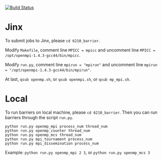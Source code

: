[![Build Status](https://travis-ci.org/zizhengwu/Barrier_Synchronization.svg)](https://travis-ci.org/zizhengwu/Barrier_Synchronization)

# Jinx
To submit jobs to Jinx, please `cd 6210_barrier`. 

Modify `Makefile`, comment line `MPICC = mpicc` and uncomment line `MPICC = /opt/openmpi-1.4.3-gcc44/bin/mpicc`. 

Modify `run.py`, comment line `mpirun = "mpirun"` and uncomment line `mpirun = "/opt/openmpi-1.4.3-gcc44/bin/mpirun"`. 

At last, `qsub openmp.sh`, or `qsub openmpi.sh`, or `qsub mp_mpi.sh`.

# Local
To run barriers on local machine, please `cd 6210_barrier`. Then you can run barriers through the script `run.py`.

    python run.py openmp_mpi process_num thread_num
    python run.py openmp_counter thread_num
    python run.py openmp_mcs thread_num
    python run.py mpi_tournament process_num
    python run.py mpi_dissemination process_num

Example: `python run.py openmp_mpi 2 3`, or `python run.py openmp_mcs 3`
